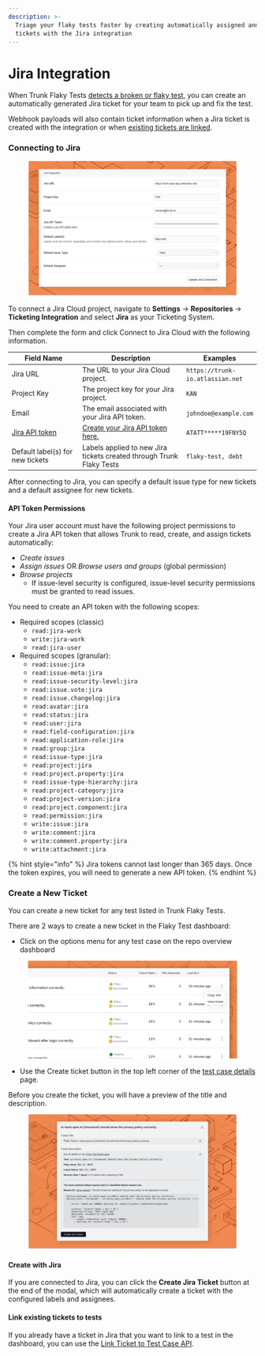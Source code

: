 ```yaml
---
description: >-
  Triage your flaky tests faster by creating automatically assigned and labeled
  tickets with the Jira integration
---
```


# Jira Integration

When Trunk Flaky Tests [detects a broken or flaky test](../detection.md), you can create an automatically generated Jira ticket for your team to pick up and fix the test.

Webhook payloads will also contain ticket information when a Jira ticket is created with the integration or when [existing tickets are linked](jira-integration.md#link-existing-tickets-to-tests).

### Connecting to Jira

<figure><picture><source srcset="../../.gitbook/assets/jira-connect-form-dark.png" media="(prefers-color-scheme: dark)"><img src="../../.gitbook/assets/jira-connect-form-light.png" alt=""></picture><figcaption></figcaption></figure>

To connect a Jira Cloud project, navigate to **Settings** -> **Repositories** -> **Ticketing Integration** and select **Jira** as your Ticketing System.

Then complete the form and click Connect to Jira Cloud with the following information.

<table data-full-width="false"><thead><tr><th width="176">Field Name</th><th width="266">Description</th><th>Examples</th></tr></thead><tbody><tr><td>Jira URL</td><td>The URL to your Jira Cloud project.</td><td><code>https://trunk-io.atlassian.net</code></td></tr><tr><td>Project Key</td><td>The project key for your Jira project.</td><td><code>KAN</code></td></tr><tr><td>Email</td><td>The email associated with your Jira API token.</td><td><code>johndoe@example.com</code></td></tr><tr><td><a href="jira-integration.md#api-token-permissions">Jira API token</a></td><td><a href="https://id.atlassian.com/manage-profile/security/api-tokens">Create your Jira API token here.</a></td><td><code>ATATT*****19FNY5Q</code></td></tr><tr><td>Default label(s) for new tickets</td><td>Labels applied to new Jira tickets created through Trunk Flaky Tests</td><td><code>flaky-test, debt</code></td></tr></tbody></table>

After connecting to Jira, you can specify a default issue type for new tickets and a default assignee for new tickets.

#### API Token Permissions

Your Jira user account must have the following project permissions to create a Jira API token that allows Trunk to read, create, and assign tickets automatically:&#x20;

* _Create issues_
* _Assign issues_ OR _Browse users and groups_ (global permission)
* _Browse projects_
  * If issue-level security is configured, issue-level security permissions must be granted to read issues.&#x20;

You need to create an API token with the following scopes:

* Required scopes (classic)
  * `read:jira-work`
  * `write:jira-work`&#x20;
  * `read:jira-user`
* Required scopes (granular):&#x20;
  * `read:issue:jira`
  * `read:issue-meta:jira`
  * `read:issue-security-level:jira`
  * `read:issue.vote:jira`
  * `read:issue.changelog:jira`
  * `read:avatar:jira`
  * `read:status:jira`
  * `read:user:jira`
  * `read:field-configuration:jira`
  * `read:application-role:jira`
  * `read:group:jira`
  * `read:issue-type:jira`
  * `read:project:jira`
  * `read:project.property:jira`
  * `read:issue-type-hierarchy:jira`
  * `read:project-category:jira`
  * `read:project-version:jira`
  * `read:project.component:jira`
  * `read:permission:jira`
  * `write:issue:jira`
  * `write:comment:jira`
  * `write:comment.property:jira`
  * `write:attachment:jira`

{% hint style="info" %}
Jira tokens cannot last longer than 365 days. Once the token expires, you will need to generate a new API token.
{% endhint %}

### Create a New Ticket

You can create a new ticket for any test listed in Trunk Flaky Tests.&#x20;

There are 2 ways to create a new ticket in the Flaky Test dashboard:

* Click on the options menu for any test case on the repo overview dashboard

<figure><picture><source srcset="../../.gitbook/assets/create-ticket-button-dark.png" media="(prefers-color-scheme: dark)"><img src="../../.gitbook/assets/create-ticket-button-light.png" alt=""></picture><figcaption></figcaption></figure>

* Use the Create ticket button in the top left corner of the [test case details](../detection.md#test-case-details) page.

Before you create the ticket, you will have a preview of the title and description.

<figure><picture><source srcset="../../.gitbook/assets/jira-ticket-creation-dark.png" media="(prefers-color-scheme: dark)"><img src="../../.gitbook/assets/jira-ticket-creation-light.png" alt=""></picture><figcaption></figcaption></figure>

#### Create with Jira

If you are connected to Jira, you can click the **Create Jira Ticket** button at the end of the modal, which will automatically create a ticket with the configured labels and assignees.

#### Link existing tickets to tests

If you already have a ticket in Jira that you want to link to a test in the dashboard, you can use the [Link Ticket to Test Case API](../flaky-tests.md#post-flaky-tests-link-ticket-to-test-case).
